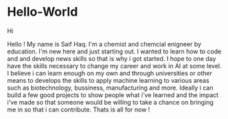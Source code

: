 # Hello-World
Hi

Hello ! My name is Saif Haq. I'm a  chemist and chemcial enigneer by education. I'm new here and just starting out. I wanted to learn how to code and and develop news skills so that is why i got started. I hope to one day have the skills necessary to change my career and work in AI at some level. I believe i can learn enough on my own and through universities or other means to develops the skills to apply machine learning to various areas such as biotechnology, bussiness, manufacturing and more. Ideally i can build a few good projects to show people what i've learned and the impact i've made so that someone would be willing to take a chance on bringing me in so that i can contribute. Thats is all for now !
